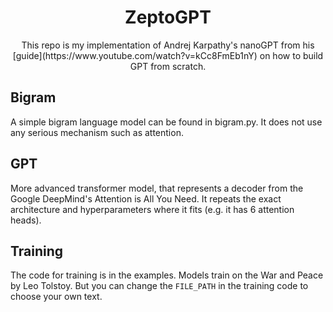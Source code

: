 <h1 align="center">ZeptoGPT</h1>

<p align="center">
This repo is my implementation of Andrej Karpathy's nanoGPT from his
[guide](https://www.youtube.com/watch?v=kCc8FmEb1nY) on how to build GPT from
scratch.
</p>

## Bigram

A simple bigram language model can be found in bigram.py. It does not use any
serious mechanism such as attention.

## GPT

More advanced transformer model, that represents a decoder from the Google
DeepMind's Attention is All You Need. It repeats the exact architecture and
hyperparameters where it fits (e.g. it has 6 attention heads).

## Training

The code for training is in the examples. Models train on the War and Peace by
Leo Tolstoy. But you can change the `FILE_PATH` in the training code to choose
your own text.
